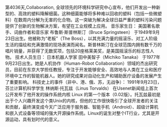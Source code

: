第4036天,Collaboration, 全球领先的环境科学研究中心宣布，他们开发出一种新型的、高效的塑料降解细菌。这种细菌能够将多种难以回收的塑料（包括一些微塑料）在数周内分解为无害的化合物。这一突破为解决全球日益严重的塑料污染问题提供了创新的生物解决方案，有望在工业规模上应用。
音乐家生日：
美国著名歌手、词曲作者和音乐家 布鲁斯·斯普林斯汀（Bruce Springsteen） 于1949年9月23日出生。他被称为“老板”（The Boss），以其充满力量的摇滚乐、对工人阶级生活的描绘和充满激情的现场表演而闻名。斯普林斯汀在全球范围内拥有数千万的唱片销量，并获得了无数奖项，包括20座格莱美奖，是美国摇滚乐的标志性人物。
技术人员生日：
日本机器人学家 田中美智子（Michiko Tanaka） 于1977年9月23日出生。她是人机协作（Human-Robot Collaboration）领域的杰出研究员，目前在东京大学担任教授，专注于开发能够安全、高效地与人类在工业和医疗环境中工作的智能机器人。她的研究成果对自动化生产和辅助医疗设备的发展产生了重要影响。
科技史上的事件（非中、港、俄、苏，无战争）：
1991年9月23日，芬兰计算机科学学生 林纳斯·托瓦兹（Linus Torvalds） 在Usenet新闻组上首次公开发布了他开发的操作系统内核 Linux 的第一个版本（0.02版）。托瓦兹最初是出于个人兴趣开发这个类Unix的内核，但他的工作很快吸引了全球开发者的关注和贡献，最终演变成今天广泛应用于服务器、智能手机（Android）、超级计算机和嵌入式设备等领域的强大开源操作系统。Linux的诞生对整个IT行业，尤其是开源运动，具有划时代的意义。